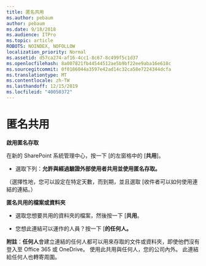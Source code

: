 ```yaml
---
title: 匿名共用
ms.author: pebaum
author: pebaum
ms.date: 9/18/2018
ms.audience: ITPro
ms.topic: article
ROBOTS: NOINDEX, NOFOLLOW
localization_priority: Normal
ms.assetid: d57ca274-af16-4cc1-8c67-8c499f5c1d37
ms.openlocfilehash: 8a007821fb44544512ae5b9bf22ee9aba16e618c
ms.sourcegitcommit: 0f0186044a3597e42ad14c32ca58e7224344dcfa
ms.translationtype: MT
ms.contentlocale: zh-TW
ms.lasthandoff: 12/15/2019
ms.locfileid: "40050372"
---
```

# <a name="anonymous-sharing"></a>匿名共用

 **啟用匿名存取**
  
在新的 SharePoint 系統管理中心，按一下 [的左窗格中的 [**共用**]。 
  
- 選取下列：**允許與經過驗證外部使用者共用並使用匿名存取。**
  
（選擇性地，您可以設定在特定天數，而到期，並且選取 [收件者可以如何使用連結的連結。）
    
 **匿名共用的檔案或資料夾**
  
- 選取您想要共用的資料夾的檔案，然後按一下 [**共用**。 
    
- 您想此連結可以運作的人員？按一下 [**的任何人。**
  
 **附註**：**任何人**會建立連結的任何人都可以用來存取的文件或資料夾，即使他們沒有登入至 Office 365 或 OneDrive。 使用此共用與任何人，您的公司內外。 此連結給任何人也轉寄周圍。 
    

